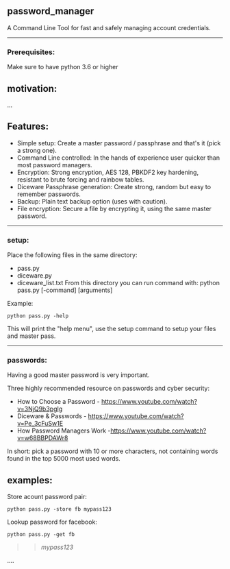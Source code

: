 ## password_manager
A Command Line Tool for fast and safely managing account credentials.

---
### Prerequisites:
Make sure to have python 3.6 or higher

## motivation: 
...


## Features:

* Simple setup: Create a master password / passphrase and that's it (pick a strong one).
* Command Line controlled: In the hands of experience user quicker than most password managers.  
* Encryption: Strong encryption, AES 128, PBKDF2 key hardening, resistant to brute forcing and rainbow tables.
* Diceware Passphrase generation: Create strong, random but easy to remember passwords.
* Backup: Plain text backup option (uses with caution).
* File encryption: Secure a file by encrypting it, using the same master password.
---

### setup:
Place the following files in the same directory:
* pass.py
* diceware.py
* diceware_list.txt
From this directory you can run command with: python pass.py [-command] [arguments]


Example:
```
python pass.py -help
```
This will print the "help menu",
use the setup command to setup your files and master pass. 

---

### passwords: 
Having a good master password is very important. 

Three highly recommended resource on passwords and cyber security:
* How to Choose a Password - https://www.youtube.com/watch?v=3NjQ9b3pgIg
* Diceware & Passwords - https://www.youtube.com/watch?v=Pe_3cFuSw1E
* How Password Managers Work -https://www.youtube.com/watch?v=w68BBPDAWr8

In short: pick a password with 10 or more characters, not containing words found in the top 5000 most used words.

## examples:
Store acount password pair: 
```
python pass.py -store fb mypass123
```


Lookup password for facebook: 
```
python pass.py -get fb
```
>> *mypass123*

....
